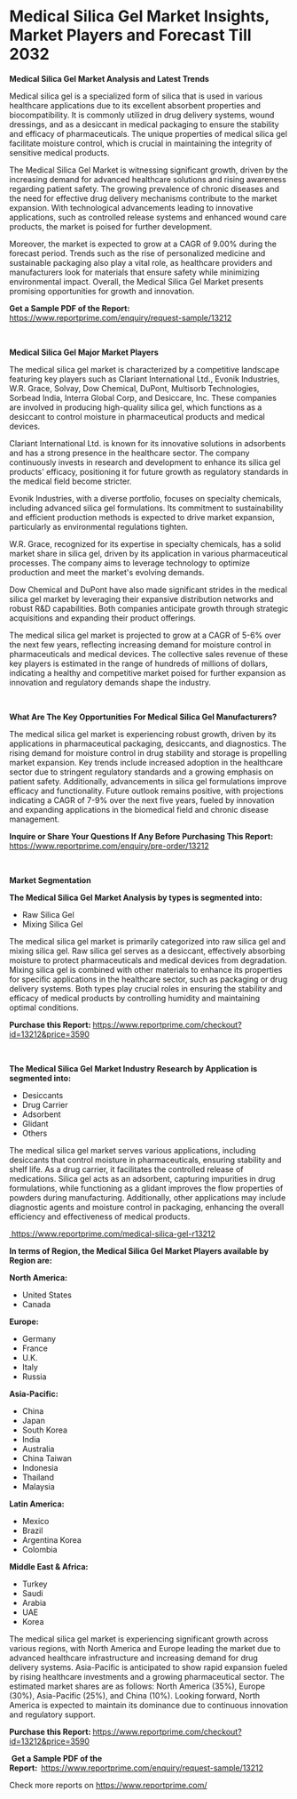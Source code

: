 <p><h1>Medical Silica Gel Market Insights, Market Players and Forecast Till 2032</h1></p><p><strong>Medical Silica Gel Market Analysis and Latest Trends</strong></p>
<p><p>Medical silica gel is a specialized form of silica that is used in various healthcare applications due to its excellent absorbent properties and biocompatibility. It is commonly utilized in drug delivery systems, wound dressings, and as a desiccant in medical packaging to ensure the stability and efficacy of pharmaceuticals. The unique properties of medical silica gel facilitate moisture control, which is crucial in maintaining the integrity of sensitive medical products.</p><p>The Medical Silica Gel Market is witnessing significant growth, driven by the increasing demand for advanced healthcare solutions and rising awareness regarding patient safety. The growing prevalence of chronic diseases and the need for effective drug delivery mechanisms contribute to the market expansion. With technological advancements leading to innovative applications, such as controlled release systems and enhanced wound care products, the market is poised for further development.</p><p>Moreover, the market is expected to grow at a CAGR of 9.00% during the forecast period. Trends such as the rise of personalized medicine and sustainable packaging also play a vital role, as healthcare providers and manufacturers look for materials that ensure safety while minimizing environmental impact. Overall, the Medical Silica Gel Market presents promising opportunities for growth and innovation.</p></p>
<p><strong>Get a Sample PDF of the Report:&nbsp;</strong> <a href="https://www.reportprime.com/enquiry/request-sample/13212?utm_campaign=3101&utm_medium=2&utm_source=Github&utm_content=ia&utm_term=19032025&utm_id=medical-silica-gel">https://www.reportprime.com/enquiry/request-sample/13212</a></p>
<p>&nbsp;</p>
<p><strong>Medical Silica Gel Major Market Players</strong></p>
<p><p>The medical silica gel market is characterized by a competitive landscape featuring key players such as Clariant International Ltd., Evonik Industries, W.R. Grace, Solvay, Dow Chemical, DuPont, Multisorb Technologies, Sorbead India, Interra Global Corp, and Desiccare, Inc. These companies are involved in producing high-quality silica gel, which functions as a desiccant to control moisture in pharmaceutical products and medical devices.</p><p>Clariant International Ltd. is known for its innovative solutions in adsorbents and has a strong presence in the healthcare sector. The company continuously invests in research and development to enhance its silica gel products' efficacy, positioning it for future growth as regulatory standards in the medical field become stricter.</p><p>Evonik Industries, with a diverse portfolio, focuses on specialty chemicals, including advanced silica gel formulations. Its commitment to sustainability and efficient production methods is expected to drive market expansion, particularly as environmental regulations tighten.</p><p>W.R. Grace, recognized for its expertise in specialty chemicals, has a solid market share in silica gel, driven by its application in various pharmaceutical processes. The company aims to leverage technology to optimize production and meet the market's evolving demands.</p><p>Dow Chemical and DuPont have also made significant strides in the medical silica gel market by leveraging their expansive distribution networks and robust R&D capabilities. Both companies anticipate growth through strategic acquisitions and expanding their product offerings.</p><p>The medical silica gel market is projected to grow at a CAGR of 5-6% over the next few years, reflecting increasing demand for moisture control in pharmaceuticals and medical devices. The collective sales revenue of these key players is estimated in the range of hundreds of millions of dollars, indicating a healthy and competitive market poised for further expansion as innovation and regulatory demands shape the industry.</p></p>
<p>&nbsp;</p>
<p><strong>What Are The Key Opportunities For Medical Silica Gel Manufacturers?</strong></p>
<p><p>The medical silica gel market is experiencing robust growth, driven by its applications in pharmaceutical packaging, desiccants, and diagnostics. The rising demand for moisture control in drug stability and storage is propelling market expansion. Key trends include increased adoption in the healthcare sector due to stringent regulatory standards and a growing emphasis on patient safety. Additionally, advancements in silica gel formulations improve efficacy and functionality. Future outlook remains positive, with projections indicating a CAGR of 7-9% over the next five years, fueled by innovation and expanding applications in the biomedical field and chronic disease management.</p></p>
<p><strong>Inquire or Share Your Questions If Any Before Purchasing This Report:</strong> <a href="https://www.reportprime.com/enquiry/pre-order/13212?utm_campaign=3101&utm_medium=2&utm_source=Github&utm_content=ia&utm_term=19032025&utm_id=medical-silica-gel">https://www.reportprime.com/enquiry/pre-order/13212</a></p>
<p>&nbsp;</p>
<p><strong>Market Segmentation</strong></p>
<p><strong>The Medical Silica Gel Market Analysis by types is segmented into:</strong></p>
<p><ul><li>Raw Silica Gel</li><li>Mixing Silica Gel</li></ul></p>
<p><p>The medical silica gel market is primarily categorized into raw silica gel and mixing silica gel. Raw silica gel serves as a desiccant, effectively absorbing moisture to protect pharmaceuticals and medical devices from degradation. Mixing silica gel is combined with other materials to enhance its properties for specific applications in the healthcare sector, such as packaging or drug delivery systems. Both types play crucial roles in ensuring the stability and efficacy of medical products by controlling humidity and maintaining optimal conditions.</p></p>
<p><strong>Purchase this Report:&nbsp;</strong><a href="https://www.reportprime.com/checkout?id=13212&price=3590&utm_campaign=3101&utm_medium=2&utm_source=Github&utm_content=ia&utm_term=19032025&utm_id=medical-silica-gel">https://www.reportprime.com/checkout?id=13212&price=3590</a></p>
<p>&nbsp;</p>
<p><strong>The Medical Silica Gel Market Industry Research by Application is segmented into:</strong></p>
<p><ul><li>Desiccants</li><li>Drug Carrier</li><li>Adsorbent</li><li>Glidant</li><li>Others</li></ul></p>
<p><p>The medical silica gel market serves various applications, including desiccants that control moisture in pharmaceuticals, ensuring stability and shelf life. As a drug carrier, it facilitates the controlled release of medications. Silica gel acts as an adsorbent, capturing impurities in drug formulations, while functioning as a glidant improves the flow properties of powders during manufacturing. Additionally, other applications may include diagnostic agents and moisture control in packaging, enhancing the overall efficiency and effectiveness of medical products.</p></p>
<p><a href="https://www.reportprime.com/medical-silica-gel-r13212?utm_campaign=3101&utm_medium=2&utm_source=Github&utm_content=ia&utm_term=19032025&utm_id=medical-silica-gel">&nbsp;https://www.reportprime.com/medical-silica-gel-r13212</a></p>
<p><strong>In terms of Region, the Medical Silica Gel Market Players available by Region are:</strong></p>
<p>
    <p> <strong> North America: </strong>
        <ul>
            <li>United States</li>
            <li>Canada</li>
        </ul>
        </p> 
    <p> <strong> Europe: </strong>
        <ul>
            <li>Germany</li>
            <li>France</li>
            <li>U.K.</li>
            <li>Italy</li>
            <li>Russia</li>
        </ul>
        </p> 
    <p> <strong> Asia-Pacific: </strong>
        <ul>
            <li>China</li>
            <li>Japan</li>
            <li>South Korea</li>
            <li>India</li>
            <li>Australia</li>
            <li>China Taiwan</li>
            <li>Indonesia</li>
            <li>Thailand</li>
            <li>Malaysia</li>
        </ul>
        </p> 
    <p> <strong> Latin America: </strong>
        <ul>
            <li>Mexico</li>
            <li>Brazil</li>
            <li>Argentina Korea</li>
            <li>Colombia</li>
        </ul>
        </p> 
    <p> <strong> Middle East & Africa: </strong>
        <ul>
            <li>Turkey</li>
            <li>Saudi</li>
            <li>Arabia</li>
            <li>UAE</li>
            <li>Korea</li>
        </ul>
    </p>
    </p>
<p><p>The medical silica gel market is experiencing significant growth across various regions, with North America and Europe leading the market due to advanced healthcare infrastructure and increasing demand for drug delivery systems. Asia-Pacific is anticipated to show rapid expansion fueled by rising healthcare investments and a growing pharmaceutical sector. The estimated market shares are as follows: North America (35%), Europe (30%), Asia-Pacific (25%), and China (10%). Looking forward, North America is expected to maintain its dominance due to continuous innovation and regulatory support.</p></p>
<p><strong>Purchase this Report: </strong><a href="https://www.reportprime.com/checkout?id=13212&price=3590&utm_campaign=3101&utm_medium=2&utm_source=Github&utm_content=ia&utm_term=19032025&utm_id=medical-silica-gel">https://www.reportprime.com/checkout?id=13212&price=3590</a></p>
<p>&nbsp;<strong>Get a Sample PDF of the Report:&nbsp;&nbsp;</strong><a href="https://www.reportprime.com/enquiry/request-sample/13212?utm_campaign=3101&utm_medium=2&utm_source=Github&utm_content=ia&utm_term=19032025&utm_id=medical-silica-gel">https://www.reportprime.com/enquiry/request-sample/13212</a></p>
<p><strong></strong></p>
<p>Check more reports on <a href="https://www.reportprime.com/?utm_campaign=3101&utm_medium=2&utm_source=Github&utm_content=ia&utm_term=19032025&utm_id=medical-silica-gel">https://www.reportprime.com/</a></p>